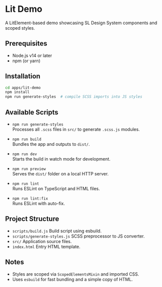 # Lit Demo

A LitElement-based demo showcasing SL Design System components and scoped styles.

## Prerequisites

- Node.js v14 or later
- npm (or yarn)

## Installation

```bash
cd apps/lit-demo
npm install
npm run generate-styles  # compile SCSS imports into JS styles
```

## Available Scripts

- `npm run generate-styles`  
  Processes all `.scss` files in `src/` to generate `.scss.js` modules.

- `npm run build`  
  Bundles the app and outputs to `dist/`.

- `npm run dev`  
  Starts the build in watch mode for development.

- `npm run preview`  
  Serves the `dist/` folder on a local HTTP server.

- `npm run lint`  
  Runs ESLint on TypeScript and HTML files.

- `npm run lint:fix`  
  Runs ESLint with auto-fix.

## Project Structure

- `scripts/build.js` Build script using esbuild.
- `scripts/generate-styles.js` SCSS preprocessor to JS converter.
- `src/` Application source files.
- `index.html` Entry HTML template.

## Notes

- Styles are scoped via `ScopedElementsMixin` and imported CSS.
- Uses `esbuild` for fast bundling and a simple copy of HTML.
